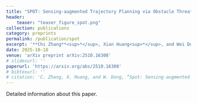 ```yaml
---
title: "SPOT: Sensing-augmented Trajectory Planning via Obstacle Threat Modeling"
header:
    teaser: "teaser_figure_spot.png"
collection: publications
category: preprints
permalink: /publication/spot
excerpt: '**Chi Zhang**<sup>*</sup>, Xian Huang<sup>*</sup>, and Wei Dong (<sup>*</sup>Equal contribution)'
date: 2025-10-18
venue: 'arXiv preprint arXiv:2510.16308'
# slidesurl: ''
paperurl: 'https://arxiv.org/abs/2510.16308'
# bibtexurl: ''
# citation: 'C. Zhang, X. Huang, and W. Dong, “Spot: Sensing-augmented trajectory planning via obstacle threat modeling,” 2025. [Online]. Available: https://arxiv.org/abs/2510.16308'
---
```

Detailed information about this paper.
